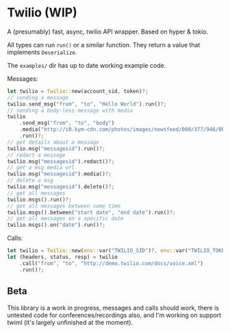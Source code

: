 # Twilio (WIP)

A (presumably) fast, async, twilio API wrapper. Based on hyper & tokio.

All types can run `run()` or a similar function. They return a value that implements `Deserialize`.

The `examples/` dir has up to date working example code.

Messages:

```rust
let twilio = Twilio::new(account_sid, token)?;
// sending a message
twilio.send_msg("from", "to", "Hello World").run()?;
// sending a body-less message with media
twilio
    .send_msg("from", "to", "body")
    .media("http://i0.kym-cdn.com/photos/images/newsfeed/000/377/946/0b9.jpg")
    .run()?;
// get details about a message
twilio.msg("messagesid").run()?;
// redact a message
twilio.msg("messagesid").redact()?;
// get a msg media url
twilio.msg("messagesid").media()?;
// delete a msg
twilio.msg("messagesid").delete()?;
// get all messages
twilio.msgs().run()?;
// get all messages between some time
twilio.msgs().between("start date", "end date").run()?;
// get all messages on a specific date
twilio.msgs().on("date").run()?;
```

Calls:

```rust
let twilio = Twilio::new(env::var("TWILIO_SID")?, env::var("TWILIO_TOKEN")?)?;
let (headers, status, resp) = twilio
    .call("from", "to", "http://demo.twilio.com/docs/voice.xml")
    .run()?;
```

## Beta

This library is a work in progress, messages and calls should work, there is untested code for conferences/recordings also, and I'm working on support twiml (it's largely unfinished at the moment).
